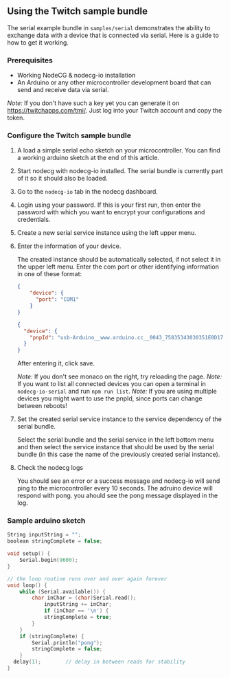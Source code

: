 ## Using the Twitch sample bundle

The serial example bundle in `samples/serial` demonstrates the ability to exchange data with a device that is connected via serial. Here is a guide to how to get it working.

### Prerequisites

-   Working NodeCG & nodecg-io installation
-   An Arduino or any other microcontroller development board that can send and receive data via serial.

_Note:_ If you don't have such a key yet you can generate it on https://twitchapps.com/tmi/. Just log into your Twitch account and copy the token.

### Configure the Twitch sample bundle

1. A load a simple serial echo sketch on your microcontroller. You can find a working arduino sketch at the end of this article.

2. Start nodecg with nodecg-io installed. The serial bundle is currently part of it so it should also be loaded.

3. Go to the `nodecg-io` tab in the nodecg dashboard.

4. Login using your password. If this is your first run, then enter the password with which you want to encrypt your configurations and credentials.

5. Create a new serial service instance using the left upper menu.

6. Enter the information of your device.

    The created instance should be automatically selected, if not select it in the upper left menu. Enter the com port or other identifying information in one of these format:

    ```json
    {
        "device": {
          "port": "COM1"
        }
    }
    ```

    ```json
    {
      "device": {
        "pnpId": "usb-Arduino__www.arduino.cc__0043_75835343030351E0D171-if00"
      }
    }
    ```

    After entering it, click save.

    _Note:_ If you don't see monaco on the right, try reloading the page.
    _Note:_ If you want to list all connected devices you can open a terminal in `nodecg-io-serial` and run `npm run list`.
    _Note:_ If you are using multiple devices you might want to use the pnpId, since ports can change between reboots!

7. Set the created serial service instance to the service dependency of the serial bundle.

    Select the serial bundle and the serial service in the left bottom menu and then select the service instance that should be used by the serial bundle (in this case the name of the previously created serial instance).

8. Check the nodecg logs

    You should see an error or a success message and nodecg-io will send ping to the microcontroller every 10 seconds. The adruino device will respond with pong. you ahould see the pong message displayed in the log.

### Sample arduino sketch

```cpp
String inputString = "";     
boolean stringComplete = false; 

void setup() {
    Serial.begin(9600);
}

// the loop routine runs over and over again forever
void loop() {
    while (Serial.available()) {
        char inChar = (char)Serial.read();
            inputString += inChar;
            if (inChar == '\n') {
            stringComplete = true;
        }
    }
    if (stringComplete) {
        Serial.println("pong");
        stringComplete = false;
    }
  delay(1);        // delay in between reads for stability
}
```